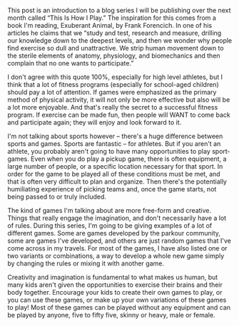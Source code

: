 This post is an introduction to a blog series I will be publishing over the next month called “This Is How I Play.” The inspiration for this comes from a book I'm reading, Exuberant Animal, by Frank Forencich. In one of his articles he claims that we “study and test, research and measure, drilling our knowledge down to the deepest levels, and then we wonder why people find exercise so dull and unattractive. We strip human movement down to the sterile elements of anatomy, physiology, and biomechanics and then complain that no one wants to participate.”

I don't agree with this quote 100%, especially for high level athletes, but I think that a lot of fitness programs (especially for school-aged children) should pay a lot of attention. If games were emphasized as the primary method of physical activity, it will not only be more effective but also will be a lot more enjoyable. And that's really the secret to a successful fitness program. If exercise can be made fun, then people will WANT to come back and participate again; they will enjoy and look forward to it.

I'm not talking about sports however – there's a huge difference between sports and games. Sports are fantastic – for athletes. But if you aren't an athlete, you probably aren't going to have many opportunities to play sport-games. Even when you do play a pickup game, there is often equipment, a large number of people, or a specific location necessary for that sport. In order for the game to be played all of these conditions must be met, and that is often very difficult to plan and organize. Then there's the potentially humiliating experience of picking teams and, once the game starts, not being passed to or truly included.

The kind of games I'm talking about are more free-form and creative. Things that really engage the imagination, and don't necessarily have a lot of rules. During this series, I'm going to be giving examples of a lot of different games. Some are games developed by the parkour community, some are games I've developed, and others are just random games that I've come across in my travels. For most of the games, I have also listed one or two variants or combinations, a way to develop a whole new game simply by changing the rules or mixing it with another game.

Creativity and imagination is fundamental to what makes us human, but many kids aren't given the opportunities to exercise their brains and their body together. Encourage your kids to create their own games to play, or you can use these games, or make up your own variations of these games to play! Most of these games can be played without any equipment and can be played by anyone, five to fifty five, skinny or heavy, male or female.